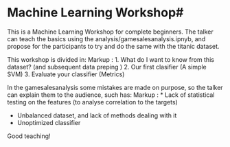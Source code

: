# Machine Learning Workshop#

This is a Machine Learning Workshop for complete beginners. 
The talker can teach the basics using the analysis/gamesalesanalysis.ipnyb, and propose for the participants to try and do the same with the titanic dataset. 

This workshop is divided in:
Markup : 1. What do I want to know from this dataset? (and subsequent data preping )
2. Our first clasifier (A simple SVM)
3. Evaluate your classifier (Metrics)

In the gamesalesanalysis some mistakes are made on purpose, so the talker can explain them to the audience, such has:
Markup : * Lack of statistical testing on the features (to analyse correlation to the targets)
* Unbalanced dataset, and lack of methods dealing with it
* Unoptimized classifier

Good teaching!